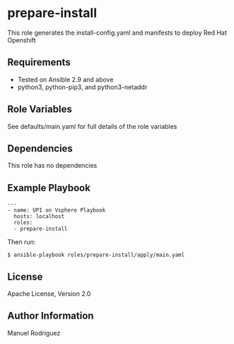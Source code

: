 prepare-install
=========

This role generates the install-config.yaml and manifests to deploy Red Hat Openshift

Requirements
------------

- Tested on Ansible 2.9 and above
- python3, python-pip3, and python3-netaddr

Role Variables
--------------

See defaults/main.yaml for full details of the role variables


Dependencies
------------

This role has no dependencies

Example Playbook
----------------

```
---
- name: UPI on Vsphere Playbook
  hosts: localhost
  roles:
  - prepare-install

```

Then run:
```
$ ansible-playbook roles/prepare-install/apply/main.yaml

```

License
-------

Apache License, Version 2.0

Author Information
------------------

Manuel Rodriguez
